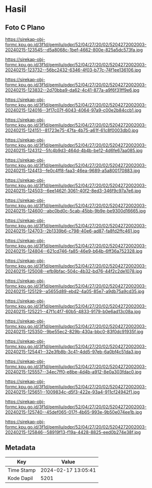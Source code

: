 # Hasil

## Foto C Plano

https://sirekap-obj-formc.kpu.go.id/3f1d/pemilu/pdpr/52/04/27/20/02/5204272002003-20240215-123545--d5a8068c-1bef-4662-800e-825a5dc573fa.jpg

https://sirekap-obj-formc.kpu.go.id/3f1d/pemilu/pdpr/52/04/27/20/02/5204272002003-20240215-123732--56bc2432-6346-4f03-b77c-74f1ee136106.jpg

https://sirekap-obj-formc.kpu.go.id/3f1d/pemilu/pdpr/52/04/27/20/02/5204272002003-20240215-123832--2d70bba9-da62-4c41-877a-a9f6f31ff9e6.jpg

https://sirekap-obj-formc.kpu.go.id/3f1d/pemilu/pdpr/52/04/27/20/02/5204272002003-20240215-124016--3f17c07f-6043-4064-97a9-c00e2b84ccb1.jpg

https://sirekap-obj-formc.kpu.go.id/3f1d/pemilu/pdpr/52/04/27/20/02/5204272002003-20240215-124151--81723e75-47fa-4b75-a61f-61c8f0003db0.jpg

https://sirekap-obj-formc.kpu.go.id/3f1d/pemilu/pdpr/52/04/27/20/02/5204272002003-20240215-124312--5fc4b9d3-464d-4b4b-be12-4d6fe67aa085.jpg

https://sirekap-obj-formc.kpu.go.id/3f1d/pemilu/pdpr/52/04/27/20/02/5204272002003-20240215-124413--fe0c4ff8-faa3-46ea-9689-a5a800170883.jpg

https://sirekap-obj-formc.kpu.go.id/3f1d/pemilu/pdpr/52/04/27/20/02/5204272002003-20240215-124503--6ee1462f-3061-40f2-8ed3-346f9c97a7e6.jpg

https://sirekap-obj-formc.kpu.go.id/3f1d/pemilu/pdpr/52/04/27/20/02/5204272002003-20240215-124600--abc0bd0c-5cab-45bb-9b9e-be9300d16665.jpg

https://sirekap-obj-formc.kpu.go.id/3f1d/pemilu/pdpr/52/04/27/20/02/5204272002003-20240215-124703--2b1339b6-c798-40e6-ad87-fa8fd2ffc461.jpg

https://sirekap-obj-formc.kpu.go.id/3f1d/pemilu/pdpr/52/04/27/20/02/5204272002003-20240215-124804--621cd746-fa85-46e9-b64b-6ff36a752328.jpg

https://sirekap-obj-formc.kpu.go.id/3f1d/pemilu/pdpr/52/04/27/20/02/5204272002003-20240215-125008--efb9bfac-504c-4b32-bd76-44f2c2de1078.jpg

https://sirekap-obj-formc.kpu.go.id/3f1d/pemilu/pdpr/52/04/27/20/02/5204272002003-20240215-125129--a5655d89-ebd2-4a05-85e7-a9db75a9cd35.jpg

https://sirekap-obj-formc.kpu.go.id/3f1d/pemilu/pdpr/52/04/27/20/02/5204272002003-20240215-125221--47f1c4f7-60b5-4833-9179-b0e6ad13c08a.jpg

https://sirekap-obj-formc.kpu.go.id/3f1d/pemilu/pdpr/52/04/27/20/02/5204272002003-20240215-125350--9be55ec2-829b-430a-bbc0-83f0dc91935f.jpg

https://sirekap-obj-formc.kpu.go.id/3f1d/pemilu/pdpr/52/04/27/20/02/5204272002003-20240215-125441--32e3fb8b-3c41-4dd5-97eb-6a0bf4c51da3.jpg

https://sirekap-obj-formc.kpu.go.id/3f1d/pemilu/pdpr/52/04/27/20/02/5204272002003-20240215-125557--34ec7ff0-e8be-4d4b-a912-8e0a303fdac0.jpg

https://sirekap-obj-formc.kpu.go.id/3f1d/pemilu/pdpr/52/04/27/20/02/5204272002003-20240215-125651--1009834c-d5f3-422e-93a4-911cf24942f1.jpg

https://sirekap-obj-formc.kpu.go.id/3f1d/pemilu/pdpr/52/04/27/20/02/5204272002003-20240215-125740--45def065-017f-4b65-993e-9b50e074ee1b.jpg

https://sirekap-obj-formc.kpu.go.id/3f1d/pemilu/pdpr/52/04/27/20/02/5204272002003-20240215-125846--58919f13-f19a-4428-8825-eed0b274e38f.jpg


## Metadata

| Key        | Value               |
| ---------- | ------------------- |
| Time Stamp | 2024-02-17 13:05:41 |
| Kode Dapil | 5201                |



